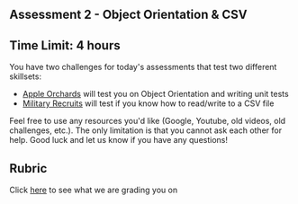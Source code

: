 Assessment 2 - Object Orientation & CSV
-------------------------------------
## Time Limit: 4 hours
You have two challenges for today's assessments that test two different skillsets: 
- [Apple Orchards](https://github.com/hotelplatoon/assessment-2/tree/master/apple_orchards) will test you on Object Orientation and writing unit tests
- [Military Recruits](https://github.com/hotelplatoon/assessment-2/tree/master/military_recruits) will test if you know how to read/write to a CSV file

Feel free to use any resources you'd like (Google, Youtube, old videos, old challenges, etc.). The only limitation is that you cannot ask each other for help. Good luck and let us know if you have any questions!

## Rubric
Click [here](https://docs.google.com/spreadsheets/d/1zU9ZkwPn5aWxIuC7NJrxr7fBNvUwjQYFm6hZje-_cZE/edit#gid=0) to see what we are grading you on
